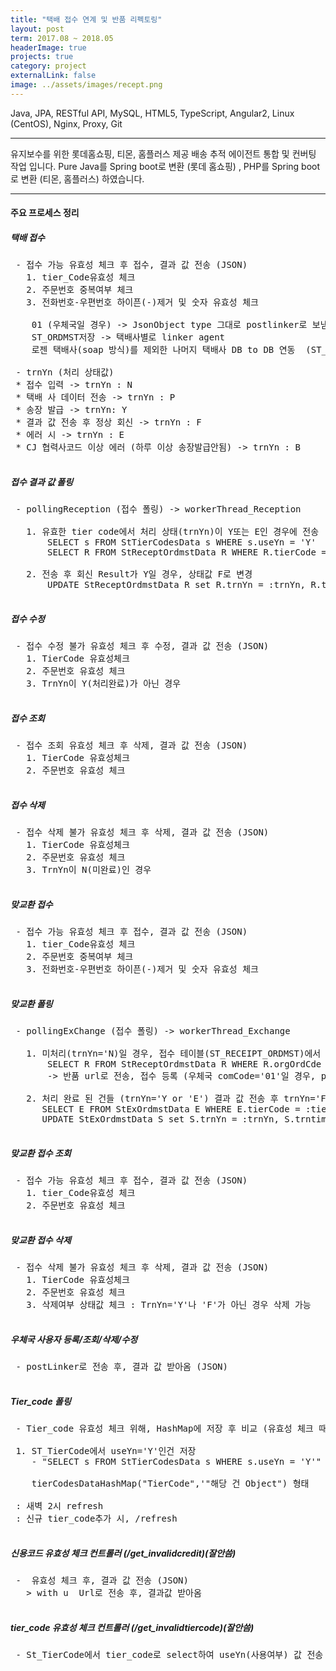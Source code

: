 ```yaml
---
title: "택배 접수 연계 및 반품 리펙토링"
layout: post
term: 2017.08 ~ 2018.05
headerImage: true
projects: true
category: project
externalLink: false
image: ../assets/images/recept.png
---
```


Java, JPA, RESTful API, MySQL, HTML5, TypeScript, Angular2, Linux (CentOS), Nginx, Proxy, Git

---

유지보수를 위한 롯데홈쇼핑, 티몬, 홈플러스 제공 배송 추적 에이전트 통합 및 컨버팅 작업 입니다.
Pure Java를 Spring boot로 변환 (롯데 홈쇼핑) , PHP를 Spring boot로 변환 (티몬, 홈플러스) 하였습니다.

---

<h4>주요 프로세스 정리</h4>

 <h5>택배 접수</h5>


 <pre>
 - 접수 가능 유효성 체크 후 접수, 결과 값 전송 (JSON)
   1. tier_Code유효성 체크
   2. 주문번호 중복여부 체크
   3. 전화번호-우편번호 하이픈(-)제거 및 숫자 유효성 체크

    01 (우체국일 경우) -> JsonObject type 그대로 postlinker로 보냄
    ST_ORDMST저장 -> 택배사별로 linker agent
    로젠 택배사(soap 방식)를 제외한 나머지 택배사 DB to DB 연동  (ST_ORDMST에 저장된 택배사 코드로 linker agent들이 자체 처리)

 - trnYn (처리 상태값)
 * 접수 입력 -> trnYn : N
 * 택배 사 데이터 전송 -> trnYn : P
 * 송장 발급 -> trnYn: Y
 * 결과 값 전송 후 정상 회신 -> trnYn : F
 * 에러 시 -> trnYn : E
 * CJ 협력사코드 이상 에러 (하루 이상 송장발급안됨) -> trnYn : B
 </pre>

 <h5>접수 결과 값 폴링</h5>

 <pre>
 - pollingReception (접수 폴링) -> workerThread_Reception

   1. 유효한 tier code에서 처리 상태(trnYn)이 Y또는 E인 경우에 전송
       SELECT s FROM StTierCodesData s WHERE s.useYn = 'Y'
       SELECT R FROM StReceptOrdmstData R WHERE R.tierCode = :tierCode AND (R.trnYn = 'Y' OR R.trnYn = 'E')

   2. 전송 후 회신 Result가 Y일 경우, 상태값 F로 변경
       UPDATE StReceptOrdmstData R set R.trnYn = :trnYn, R.trnTim = :trnTim WHERE R.tierCode = :tierCode AND R.orgOrdCde = :orgOrdCde
 </pre>

 <h5>접수 수정</h5>

 <pre>
 - 접수 수정 불가 유효성 체크 후 수정, 결과 값 전송 (JSON)
   1. TierCode 유효성체크
   2. 주문번호 유효성 체크
   3. TrnYn이 Y(처리완료)가 아닌 경우
 </pre>

 <h5>접수 조회</h5>

 <pre>
 - 접수 조회 유효성 체크 후 삭제, 결과 값 전송 (JSON)
   1. TierCode 유효성체크
   2. 주문번호 유효성 체크
 </pre>

 <h5>접수 삭제</h5>

 <pre>
 - 접수 삭제 불가 유효성 체크 후 삭제, 결과 값 전송 (JSON)
   1. TierCode 유효성체크
   2. 주문번호 유효성 체크
   3. TrnYn이 N(미완료)인 경우
 </pre>

 <h5>맞교환 접수</h5>

 <pre>
 - 접수 가능 유효성 체크 후 접수, 결과 값 전송 (JSON)
   1. tier_Code유효성 체크
   2. 주문번호 중복여부 체크
   3. 전화번호-우편번호 하이픈(-)제거 및 숫자 유효성 체크
 </pre>

 <h5>맞교환 폴링</h5>

 <pre>
 - pollingExChange (접수 폴링) -> workerThread_Exchange

   1. 미처리(trnYn='N)일 경우, 접수 테이블(ST_RECEIPT_ORDMST)에서 전 주문 건 정보 찾아 반품 처리
       SELECT R FROM StReceptOrdmstData R WHERE R.orgOrdCde = :orgOrdCde AND  R.tierCode = :tierCode
       -> 반품 url로 전송, 접수 등록 (우체국 comCode='01'일 경우, postlink로 접수 등록)

   2. 처리 완료 된 건들 (trnYn='Y or 'E') 결과 값 전송 후 trnYn='F' 처리 (JSON call back)
      SELECT E FROM StExOrdmstData E WHERE E.tierCode = :tierCode AND (E.trnYn = 'Y' OR E.trnYn = 'E')"
      UPDATE StExOrdmstData S set S.trnYn = :trnYn, S.trntim = :trnTim WHERE S.tierCode = :tierCode AND S.ordCde = :ordCde"
 </pre>

 <h5>맞교환 접수 조회</h5>

 <pre>
 - 접수 가능 유효성 체크 후 접수, 결과 값 전송 (JSON)
   1. tier_Code유효성 체크
   2. 주문번호 유효성 체크
 </pre>


 <h5>맞교환 접수 삭제</h5>

 <pre>
 - 접수 삭제 불가 유효성 체크 후 삭제, 결과 값 전송 (JSON)
   1. TierCode 유효성체크
   2. 주문번호 유효성 체크
   3. 삭제여부 상태값 체크 : TrnYn='Y'나 'F'가 아닌 경우 삭제 가능
 </pre>

 <h5>우체국 사용자 등록/조회/삭제/수정</h5>

 <pre>
 - postLinker로 전송 후, 결과 값 받아옴 (JSON)
 </pre>

 <h5>Tier_code 폴링</h5>

 <pre>
 - Tier_code 유효성 체크 위해, HashMap에 저장 후 비교 (유효성 체크 때마다 select시간 줄이기 위함)

 1. ST_TierCode에서 useYn='Y'인건 저장
    - "SELECT s FROM StTierCodesData s WHERE s.useYn = 'Y'"

    tierCodesDataHashMap("TierCode",'"해당 건 Object") 형태

 : 새벽 2시 refresh
 : 신규 tier_code추가 시, /refresh
 </pre>

 <h5>신용코드 유효성 체크 컨트롤러 (/get_invalidcredit)(잘안씀)</h5>

 <pre>
 -  유효성 체크 후, 결과 값 전송 (JSON)
   > with u  Url로 전송 후, 결과값 받아옴
 </pre>


 <h5>tier_code 유효성 체크 컨트롤러 (/get_invalidtiercode)(잘안씀)</h5>

 <pre>
 - St_TierCode에서 tier_code로 select하여 useYn(사용여부) 값 전송
 </pre>